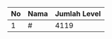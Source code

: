| No | Nama            | Jumlah Level |
|----|-----------------|--------------|
| 1  | #    |    4119        |
